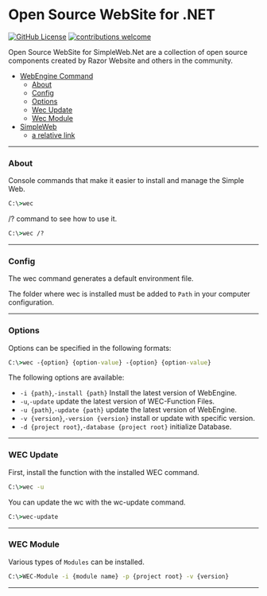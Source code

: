 # Open Source WebSite for .NET

[![GitHub License](https://img.shields.io/badge/license-MIT-lightgrey.svg)](https://github.com/Exmaru/SimpleWeb)
[![contributions welcome](https://img.shields.io/badge/contributions-welcome-brightgreen.svg?style=flat)](https://github.com/Exmaru/SimpleWeb/issues)

Open Source WebSite for SimpleWeb.Net are a collection of open source components created by Razor Website and others in the community.

 - [WebEngine Command](#wec)
    - [About](#about)
	- [Config](#config)
    - [Options](#options)
    - [Wec Update](#wec-update)
    - [Wec Module](#wec-module)
 - [SimpleWeb](#simpleweb)
    - [a relative link](https://github.com/Exmaru/SimpleWeb/blob/main/README.md)

---

### About

Console commands that make it easier to install and manage the Simple Web.

```cmd
C:\>wec
```

\/? command to see how to use it.

```cmd
C:\>wec /?
```

---

### Config

The wec command generates a default environment file.

The folder where wec is installed must be added to `Path` in your computer configuration.

---

### Options

Options can be specified in the following formats:

```cmd
C:\>wec -{option} {option-value} -{option} {option-value}
```


The following options are available:

 - `-i {path}`,`-install {path}`  Install the latest version of WebEngine.
 - `-u`,`-update` update the latest version of WEC-Function Files.
 - `-u {path}`,`-update {path}` update the latest version of WebEngine.
 - `-v {version}`,`-version {version}` install or update with specific version.
 - `-d {project root}`,`-database {project root}` initialize Database.
 
---


### WEC Update

First, install the function with the installed WEC command.

```cmd
C:\>wec -u
```

You can update the wc with the wc-update command.

```cmd
C:\>wec-update
```
 
 ---


### WEC Module

Various types of `Modules` can be installed.

```cmd
C:\>WEC-Module -i {module name} -p {project root} -v {version}
```

---

